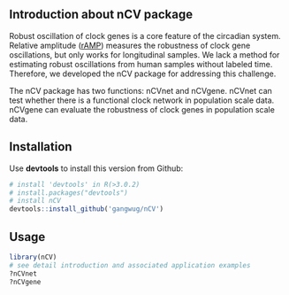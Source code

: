 ## Introduction about nCV package
Robust oscillation of clock genes is a core feature of the circadian system. Relative amplitude ([rAMP](https://journals.sagepub.com/doi/10.26599/BSA.2020.9050005)) measures the robustness of clock gene oscillations, but only works for longitudinal samples. We lack a method for estimating robust oscillations from human samples without labeled time. Therefore, we developed the nCV package for addressing this challenge. 

The nCV package has two functions: nCVnet and nCVgene. nCVnet can test whether there is a functional clock network in population scale data. nCVgene can evaluate the robustness of clock genes in population scale data. 

## Installation
Use **devtools** to install this version from Github:

  ```r
# install 'devtools' in R(>3.0.2)
# install.packages("devtools")
# install nCV
devtools::install_github('gangwug/nCV')
```

## Usage
```r
library(nCV)
# see detail introduction and associated application examples
?nCVnet
?nCVgene
```
